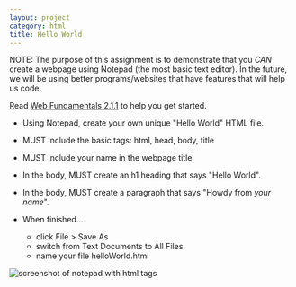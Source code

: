 ```yaml
---
layout: project
category: html
title: Hello World
---
```


NOTE: The purpose of this assignment is to demonstrate that you *CAN* create a webpage using Notepad (the most basic text editor). In the future, we will be using better programs/websites that have features that will help us code.

Read [Web Fundamentals 2.1.1](https://runestone.academy/runestone/books/published/webfundamentals/HTML/intro.html#my-first-heading) to help you get started.

  - Using Notepad, create your own unique "Hello World" HTML file.

  - MUST include the basic tags: html, head, body, title

  - MUST include your name in the webpage title.

  - In the body, MUST create an h1 heading that says "Hello World".

  - In the body, MUST create a paragraph that says "Howdy from *your name*".

  - When finished...
      - click File > Save As
      - switch from Text Documents to All Files
      - name your file helloWorld.html

  ![screenshot of notepad with html tags](/wd/html/notepadhtml.jpg)
